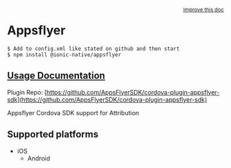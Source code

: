 <a style="float:right;font-size:12px;" href="http://github.com/ionic-team/ionic-native/edit/master/src/@ionic-native/plugins/appsflyer/index.ts#L50">
  Improve this doc
</a>

# Appsflyer

```
$ Add to config.xml like stated on github and then start
$ npm install @ionic-native/appsflyer
```

## [Usage Documentation](https://ionicframework.com/docs/native/appsflyer/)

Plugin Repo: [https://github.com/AppsFlyerSDK/cordova-plugin-appsflyer-sdk](https://github.com/AppsFlyerSDK/cordova-plugin-appsflyer-sdk)

Appsflyer Cordova SDK support for Attribution

## Supported platforms

- iOS
  - Android
  


